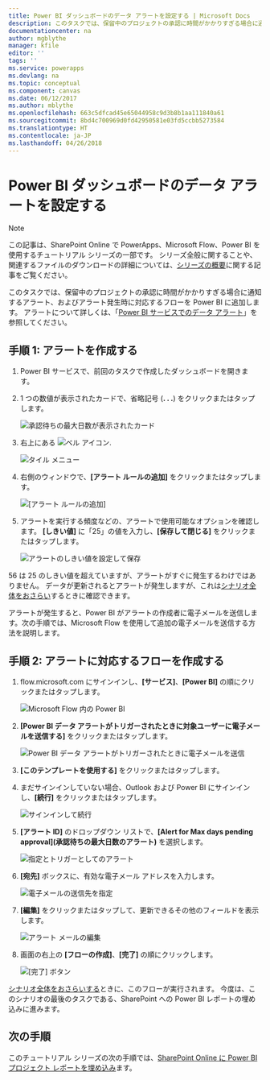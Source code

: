 ```yaml
---
title: Power BI ダッシュボードのデータ アラートを設定する | Microsoft Docs
description: このタスクでは、保留中のプロジェクトの承認に時間がかかりすぎる場合に通知するアラート、およびアラート発生時に対応するフローを Power BI に追加します。
documentationcenter: na
author: mgblythe
manager: kfile
editor: ''
tags: ''
ms.service: powerapps
ms.devlang: na
ms.topic: conceptual
ms.component: canvas
ms.date: 06/12/2017
ms.author: mblythe
ms.openlocfilehash: 663c5dfcad45e65044958c9d3b8b1aa111840a61
ms.sourcegitcommit: 8bd4c700969d0fd42950581e03fd5ccbb5273584
ms.translationtype: HT
ms.contentlocale: ja-JP
ms.lasthandoff: 04/26/2018
---
```

# <a name="set-up-data-alerts-for-the-power-bi-dashboard"></a>Power BI ダッシュボードのデータ アラートを設定する
> [!NOTE]
> この記事は、SharePoint Online で PowerApps、Microsoft Flow、Power BI を使用するチュートリアル シリーズの一部です。 シリーズ全般に関することや、関連するファイルのダウンロードの詳細については、[シリーズの概要](sharepoint-scenario-intro.md)に関する記事をご覧ください。

このタスクでは、保留中のプロジェクトの承認に時間がかかりすぎる場合に通知するアラート、およびアラート発生時に対応するフローを Power BI に追加します。 アラートについて詳しくは、「[Power BI サービスでのデータ アラート](https://docs.microsoft.com/power-bi/service-set-data-alerts)」を参照してください。

## <a name="step-1-create-an-alert"></a>手順 1: アラートを作成する
1. Power BI サービスで、前回のタスクで作成したダッシュボードを開きます。
2. 1 つの数値が表示されたカードで、省略記号 (**. . .**) をクリックまたはタップします。
   
    ![承認待ちの最大日数が表示されたカード](./media/sharepoint-scenario-alerts-flow/07-01-01-tile-ellipsis.png)
3. 右上にある ![ベル アイコン](./media/sharepoint-scenario-alerts-flow/icon-bell.png).
   
    ![タイル メニュー](./media/sharepoint-scenario-alerts-flow/07-01-02-tile-bell.png)
4. 右側のウィンドウで、**[アラート ルールの追加]** をクリックまたはタップします。
   
    ![[アラート ルールの追加]](./media/sharepoint-scenario-alerts-flow/07-01-03-add-alert.png)
5. アラートを実行する頻度などの、アラートで使用可能なオプションを確認します。 **[しきい値]** に「25」の値を入力し、**[保存して閉じる]** をクリックまたはタップします。
   
    ![アラートのしきい値を設定して保存](./media/sharepoint-scenario-alerts-flow/07-01-04-save-alert.png)

56 は 25 のしきい値を超えていますが、アラートがすぐに発生するわけではありません。 データが更新されるとアラートが発生しますが、これは[シナリオ全体をおさらい](sharepoint-scenario-summary.md)するときに確認できます。

アラートが発生すると、Power BI がアラートの作成者に電子メールを送信します。次の手順では、Microsoft Flow を使用して追加の電子メールを送信する方法を説明します。

## <a name="step-2-create-a-flow-that-responds-to-the-alert"></a>手順 2: アラートに対応するフローを作成する
1. flow.microsoft.com にサインインし、**[サービス]**、**[Power BI]** の順にクリックまたはタップします。
   
    ![Microsoft Flow 内の Power BI](./media/sharepoint-scenario-alerts-flow/07-01-05-power-bi.png)
2. **[Power BI データ アラートがトリガーされたときに対象ユーザーに電子メールを送信する]** をクリックまたはタップします。
   
    ![Power BI データ アラートがトリガーされたときに電子メールを送信](./media/sharepoint-scenario-alerts-flow/07-01-06-alert-flow.png)
3. **[このテンプレートを使用する]** をクリックまたはタップします。
4. まだサインインしていない場合、Outlook および Power BI にサインインし、**[続行]** をクリックまたはタップします。
   
    ![サインインして続行](./media/sharepoint-scenario-alerts-flow/07-01-08-continue.png)
5. **[アラート ID]** のドロップダウン リストで、**[Alert for Max days pending approval]\(承認待ちの最大日数のアラート\)** を選択します。
   
    ![指定とトリガーとしてのアラート](./media/sharepoint-scenario-alerts-flow/07-01-09-choose-alert.png)
6. **[宛先]** ボックスに、有効な電子メール アドレスを入力します。
   
    ![電子メールの送信先を指定](./media/sharepoint-scenario-alerts-flow/07-01-10-choose-email.png)
7. **[編集]** をクリックまたはタップして、更新できるその他のフィールドを表示します。
   
    ![アラート メールの編集](./media/sharepoint-scenario-alerts-flow/07-01-11-email-full.png)
8. 画面の右上の **[フローの作成]**、**[完了]** の順にクリックします。
   
    ![[完了] ボタン](./media/sharepoint-scenario-alerts-flow/07-01-12-done.png)

[シナリオ全体をおさらいする](sharepoint-scenario-summary.md)ときに、このフローが実行されます。 今度は、このシナリオの最後のタスクである、SharePoint への Power BI レポートの埋め込みに進みます。

## <a name="next-steps"></a>次の手順
このチュートリアル シリーズの次の手順では、[SharePoint Online に Power BI プロジェクト レポートを埋め込み](sharepoint-scenario-embed-report.md)ます。

